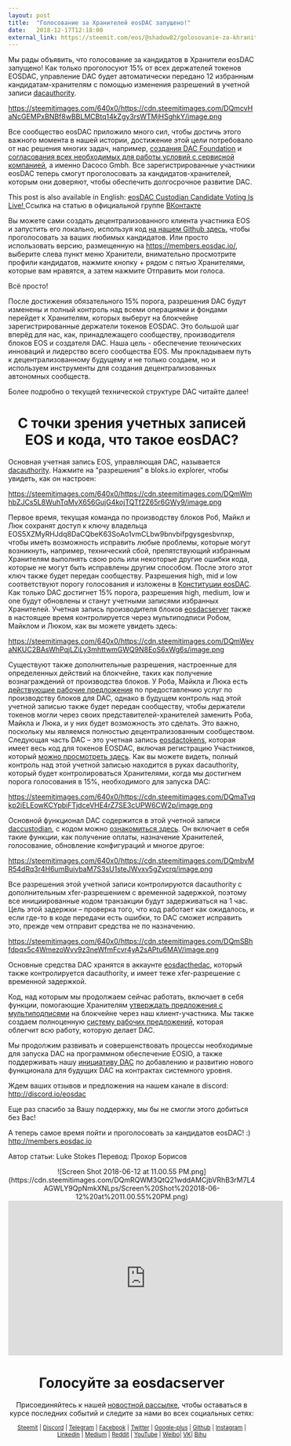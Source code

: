 ```yaml
---
layout: post
title:  "Голосование за Хранителей eosDAC запущено!"
date:   2018-12-17T12:18:00
external_link: https://steemit.com/eos/@shadow82/golosovanie-za-khranitelei-eosdac-zapusheno
---
```

Мы рады объявить, что голосование за кандидатов в Хранители eosDAC запущено! Как только проголосуют 15% от всех держателей токенов EOSDAC, управление DAC будет автоматически передано 12 избранным кандидатам-хранителям с помощью изменения разрешений в учетной записи <a href="https://www.bloks.io/account/dacauthority">dacauthority</a>.

https://steemitimages.com/640x0/https://cdn.steemitimages.com/DQmcvHaNcGEMPxBNBf8wBBLMCBtq14kZgy3rsWTMjHSghkY/image.png

Все сообщество eosDAC приложило много сил, чтобы достичь этого важного момента в нашей истории, достижение этой цели потребовало от нас решения многих задач, например, <a href="https://steemit.com/eosio/@eosdac/eosdac-announce-the-formation-of-the-dac-foundation"> создания DAC Foundation</a> и <a href="https://steemit.com/eosio/@eosdac/eosdac-prepares-transition-arrangements-into-custodian-governance">согласования всех необходимых для работы условий с сервисной компанией</a>, а именно Dacoco Gmbh. Все зарегистрированные участники eosDAC теперь смогут проголосовать за кандидатов-хранителей, которым они доверяют, чтобы обеспечить долгосрочное развитие DAC.

This post is also available in English: <a href="https://steemit.com/eosdac/@eosdac/eosdac-custodian-candidate-voting-is-live"> eosDAC Custodian Candidate Voting Is Live! </a>
Ссылка на статью в официальной группе <a href="https://vk.com/@eosdac-golosovanie-za-hranitelei-eosdac-zapuscheno">ВКонтакте</a>

Вы можете сами создать децентрализованного клиента участника EOS и запустить его локально, используя код <a href="https://github.com/eosdac/eosdactoolkit/releases">на нашем Github здесь</a>, чтобы проголосовать за ваших любимых кандидатов. Или просто использовать версию, размещенную на https://members.eosdac.io/, выберите слева пункт меню Хранители, внимательно просмотрите профили кандидатов, нажмите кнопку + рядом с пятью Хранителями, которые вам нравятся, а затем нажмите Отправить мои голоса.

Всё просто!

После достижения обязательного 15% порога, разрешения DAC будут изменены и полный контроль над всеми операциями и фондами перейдет к Хранителям, которых выберут на блокчейне зарегистрированные держатели токенов EOSDAC. Это большой шаг вперёд для нас, как, принадлежащего сообществу, производителя блоков EOS и создателя DAC. Наша цель - обеспечение технических инноваций и лидерство всего сообщества EOS. Мы прокладываем путь к децентрализованному будущему и не только создаем, но и используем инструменты для создания децентрализованных автономных сообществ.

Более подробно о текущей технической структуре DAC читайте далее!


<center><h1>С точки зрения учетных записей EOS и кода, что такое eosDAC?</h1></center>

Основная учетная запись EOS, управляющая DAC, называется <a href="https://www.bloks.io/account/dacauthority">dacauthority</a>. Нажмите на "разрешения" в bloks.io explorer, чтобы увидеть, как он настроен:

https://steemitimages.com/640x0/https://cdn.steemitimages.com/DQmWmhbZJCs5L8WuhTqMvX656GujG4kojTQTf2Z65r6GWy9/image.png

Первое время, текущая команда по производству блоков Роб, Майкл и Люк сохранят доступ к ключу владельца EOS5XZMyRHJdq8DaCQbeK63SoAo1vmCLbw9bnvbifpgysgesbvnxp, чтобы иметь возможность исправить любые проблемы, которые могут возникнуть, например, технический сбой, препятствующий избранным Хранителям выполнять свою роль или некоторые другие ошибки кода, которые не могут быть исправлены другим способом. После этого этот ключ также будет передан сообществу. Разрешения high, mid и low соответствуют порогу голосования и изложены в <a href="https://members.eosdac.io/constitution">Конституции eosDAC</a>. Как только DAC достигнет 15% порога, разрешения high, medium, low и one будут обновлены и станут учетными записями избранных Хранителей.
Учетная запись производителя блоков <a href="https://members.eosdac.io/constitution">eosdacserver</a> также в настоящее время контролируется через мультиподписи Робом, Майклом и Люком, как вы можете увидеть здесь:

https://steemitimages.com/640x0/https://cdn.steemitimages.com/DQmWevaNKUC2BAsWhPqjLZiLy3mhttwmGWQ9N8EoS6xWg6s/image.png

Существуют также дополнительные разрешения, настроенные для определенных действий на блокчейне, таких как получение вознаграждений от производства блоков.
У Роба, Майкла и Люка есть <a href="https://eosdac.io/active-worker-proposals/">действующие рабочие предложения</a> по предоставлению услуг по производству блоков для DAC, однако в будущем контроль над этой учетной записью также будет передан сообществу, чтобы держатели токенов могли через своих представителей-хранителей заменить Роба, Майкла и Люка, и у них будет возможность это сделать. Это важно, поскольку мы являемся полностью децентрализованным сообществом.
Следующая часть DAC – это учетная запись <a href="https://www.bloks.io/account/eosdactokens">eosdactokens</a>, которая имеет весь код для токенов EOSDAC, включая регистрацию Участников, который <a href="https://github.com/eosdac/eosdactoken">можно просмотреть здесь</a>. Как вы можете видеть, полный контроль над этой учетной записью находится в руках dacauthority, который будет контролироваться Хранителями, когда мы достигнем порога голосования в 15%, необходимого для запуска DAC:

https://steemitimages.com/640x0/https://cdn.steemitimages.com/DQmaTvqkp2iELEowKCYpbiFTjdceVHE4rZ7SE3cUPW6CW2p/image.png

Основной функционал DAC содержится в этой учетной записи <a href="https://www.bloks.io/account/daccustodian">daccustodian</a>, с кодом можно <a href="https://github.com/eosdac/daccustodian">ознакомиться здесь</a>. Он включает в себя такие функции, как получение оплаты, назначение Хранителей, голосование, обновление конфигураций и многое другое:

https://steemitimages.com/640x0/https://cdn.steemitimages.com/DQmbvMR54dRq3r4H6umBuivbaM7S3sU1steJWvxv5gZycrq/image.png

Все разрешения этой учетной записи контролируются dacauthority с дополнительным xfer-разрешением с временной задержкой, поэтому все инициированные кодом транзакции будут задерживаться на 1 час. Цель этой задержки – проверка того, что код работает как ожидалось, и если где-то в коде передачи есть ошибки, то DAC сможет исправить это, прежде чем отправит средства не по назначению.

https://steemitimages.com/640x0/https://cdn.steemitimages.com/DQmSBhfdpqx5c4WmezoWvv9z3neWfmFcvr4yA2sAPtu6MAV/image.png

Основные средства DAC хранятся в аккаунте <a href="https://www.bloks.io/account/eosdacthedac">eosdacthedac</a>, который также контролируется dacauthority, и имеет теже xfer-разрешение с временной задержкой.

Код, над которым мы продолжаем сейчас работать, включает в себя функции, помогающие Хранителям <a href="https://github.com/eosdac/dacmultisigs">утверждать предложения с мультиподписями</a> на блокчейне через наш клиент-участника. Мы также создаем полноценную <a href="https://github.com/eosdac/dacproposals">систему рабочих предложений</a>, которая облегчит всю работу, которую делает DAC.

Мы продолжим развивать и совершенствовать процессы необходимые для запуска DAC на программном обеспечение EOSIO, а также поддерживать нашу <a href="https://steemit.com/eos/@shadow82/iniciativa-dac-anons-i-issledovanie-saidchein-dlya-seti-eos-preimushestvo-dlya-decentralizovannykh-avtonomnykh-soobshestv">инициативу DAC</a> по добавлению и развитию нового функционала для будущих DAC на контрактах системного уровня.

Ждем ваших отзывов и предложения на нашем канале в discord: http://discord.io/eosdac

Еще раз спасибо за Вашу поддержку, мы бы не смогли этого добиться без Вас!

А теперь самое время пойти и проголосовать за кандидатов eosDAC! :) http://members.eosdac.io

Автор статьи: Luke Stokes
Перевод: Прохор Борисов
<center>
![Screen Shot 2018-06-12 at 11.00.55 PM.png](https://cdn.steemitimages.com/DQmRQWM3QtQ21wddAMCjbVRhB3rM7L4AGWLY9QpNmkXNLps/Screen%20Shot%202018-06-12%20at%2011.00.55%20PM.png)

<center>
<iframe width="560" height="315" src="https://www.youtube.com/embed/PbQpAJOP6iA" frameborder="0" allow="autoplay; encrypted-media" allowfullscreen></iframe>

<center><h1>Голосуйте за eosdacserver</h1></center>

Присоединяйтесь к нашей <a href="https://eosdac.io/news/#newsletter">новостной рассылке</a>, чтобы оставаться в курсе последних событий и следите за нами во всех социальных сетях:

<sub><a href="https://steemit.com/@eosdac" target="_blank">Steemit</a> | <a href="http://discord.io/eosdac" target="_blank">Discord</a> | <a href="https://t.me/eosdacio" target="_blank">Telegram</a> | <a href="https://t.me/eosdac_russian" target="_blank">Facebook</a> | <a href="https://twitter.com/eosdacrussia" target="_blank">Twitter</a> | <a href="https://plus.google.com/+eosdac" target="_blank">Google-plus</a> | <a href="https://github.com/eosdac" target="_blank">Github</a> | <a href="https://instagram.com/eosdac" target="_blank">Instagram</a> | <a href="https://linkedin.com/company/eosdac" target="_blank">Linkedin</a> | <a href="https://medium.com/eosdac" target="_blank">Medium</a> | <a href="https://www.reddit.com/r/EOSDAC/" target="_blank">Reddit</a> | <a href="https://www.youtube.com/eosdac" target="_blank">YouTube</a> | <a href="http://weibo.com/eosdac" target=”_blank”>Weibo</a>| <a href="https://vk.com/eosdac" target="_blank">VK</a>| <a href="https://bihu.com/people/586348" target="_blank">Bihu</a></sub>
